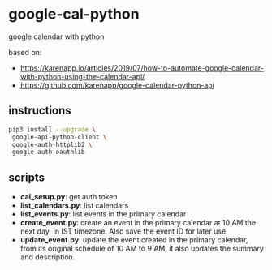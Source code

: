 # google-cal-python
google calendar with python

based on:
- https://karenapp.io/articles/2019/07/how-to-automate-google-calendar-with-python-using-the-calendar-api/
- https://github.com/karenapp/google-calendar-python-api


## instructions


```bash
pip3 install --upgrade \
 google-api-python-client \
 google-auth-httplib2 \
 google-auth-oauthlib
```

## scripts
- **cal_setup.py**: get auth token
- **list_calendars.py**: list calendars
- **list_events.py**: list events in the primary calendar
- **create_event.py**: create an event in the primary calendar at 10 AM the next day  in IST timezone. Also save the event ID for later use.
- **update_event.py**: update the event created in the primary calendar, from its original schedule of 10 AM to 9 AM, it also updates the summary and description.